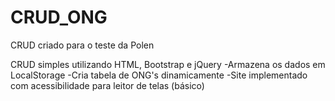 # CRUD_ONG
CRUD criado para o teste da Polen

CRUD simples utilizando HTML, Bootstrap e jQuery
-Armazena os dados em LocalStorage
-Cria tabela de ONG's dinamicamente
-Site implementado com acessibilidade para leitor de telas (básico)
